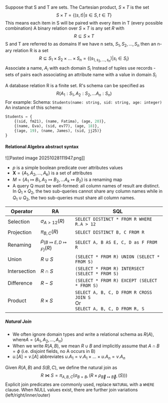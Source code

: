 Suppose that S and T are sets. The Cartesian product, $S \times T$ is the set $$
S \times T = \{(s,t)|s\in S, t\in T\}
$$
This means each item in S will be paired with every item in T (every possible combination)
A binary relation over $S\times T$ is any set $R$ with
$$
R\subseteq S\times T 
$$
S and T are referred to as domains
If we have n sets, $S_1, S_2, ..., S_n$
then an n-ary relation R is a set $$
R \subseteq S_{1} \times S_{2} \times \dots \times S_{n}= \{ (s_{1, s_{2}, \dots, s_{n}}) |s_{i} \in S_{i} \}
$$
Associate a name, $A_i$ with each domain $S_i$
Instead of tuples use records - sets of pairs each associating an attribute name with a value in domain $S_i$

A database relation R is a finite set. R's schema can be specified as
$$
R(A_{1}:S_{1},A_{2}:S_{2}, \dots A_{n}:S_{n})
$$
For example:
Schema: `Students(name: string, sid: string, age: integer)`
An instance of this schema:
```sql
Students = {
	{(sid, fm21), (name, Fatima), (age, 20)},
	{(name, Eva), (sid, ev77), (age, 18)},
	{(age, 19), (name, James), (sid, jj25)}
}
```

#### Relational Algebra abstract syntax
![[Pasted image 20251028111947.png]]
- $p$ is a simple boolean predicate over attributes values
- $\mathbf{X} = \{ A_{1}, A_{2}, \dots, A_{k} \}$ is a set of attributes
- $M=\{ A_{1} \mapsto B_{1}, A_{2}\mapsto B_{2},\dots A_{k}\mapsto B_{2}\}$ is a renaming map
- A query Q must be well-formed: all column names of result are distinct. In $Q_1\times Q_2$, the two sub-queries cannot share any column names while in $Q_1\cup Q_2$, the two sub-queries must share all column names.

| Operator     | RA                                     | SQL                                                                            |
| ------------ | -------------------------------------- | ------------------------------------------------------------------------------ |
| Selection    | $\sigma_{A>12}(R)$                     | `SELECT DISTINCT * FROM R WHERE R.A > 12`                                      |
| Projection   | $\pi_{B,C}(R)$                         | `SELECT DISTINCT B, C FROM R`                                                  |
| Renaming     | $\rho_{\{B\mapsto E, D\mapsto F\}}(R)$ | `SELECT A, B AS E, C, D as F FROM R`                                           |
| Union        | $R \cup S$                             | `(SELECT * FROM R) UNION (SELECT * FROM S)`                                    |
| Intersection | $R\cap S$                              | `(SELECT * FROM R) INTERSECT (SELECT * FROM S) `                               |
| Difference   | $R-S$                                  | `(SELECT * FROM R) EXCEPT (SELECT * FROM S)`                                   |
| Product      | $R\times S$                            | `SELECT A, B, C, D FROM R CROSS JOIN S`<br>Or<br>`SELECT A, B, C, D FROM R, S` |
##### Natural Join
- We often ignore domain types and write a relational schema as $R(A), \text{where} A=\{ A_{1},A_{2},\dots,A_{n} \}$
- When we write $R(A,B)$, we mean $R\cup B$ and implicitly assume that $A\cap B=\phi$ (i.e. disjoint fields, no A occurs in B)
- $u.[A]=v.[A]$ abbreviates $u.A_1=v.A_{1}\times\dots\times u.A_{n}=v.A_{n}$

Given $R(A,B)$ and $S(B,C)$, we define the natural join as $$R\bowtie S = \pi_{A,B,C}(\sigma_{B=B},(R\times \rho_{\vec{B}\mapsto \vec{B}},(S)))$$
Explicit join predicates are commonly used, replace `NATURAL` with a `WHERE` clause.
When NULL values exist, there are further join variations (left/right/inner/outer)
